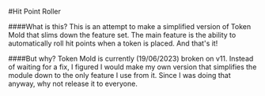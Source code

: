 #Hit Point Roller

####What is this?
This is an attempt to make a simplified version of Token Mold that slims down the feature set. The main feature is the ability to automatically roll hit points when a token is placed. And that's it!

####But why?
Token Mold is currently (19/06/2023) broken on v11. Instead of waiting for a fix, I figured I would make my own version that simplifies the module down to the only feature I use from it. Since I was doing that anyway, why not release it to everyone.